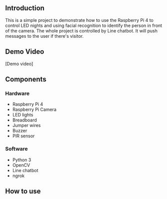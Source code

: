 ## Introduction

This is a simple project to demonstrate how to use the Raspberry Pi 4 to control LED nights and using facial recognition to identify the person in front of the camera. The whole project is controlled by Line chatbot. It will push messages to the user if there's visitor. 

## Demo Video

[Demo video]

## Components
### Hardware

- Raspberry Pi 4
- Raspberry Pi Camera
- LED lights
- Breadboard
- Jumper wires
- Buzzer
- PIR sensor


### Software

- Python 3
- OpenCV
- Line chatbot
- ngrok

## How to use
